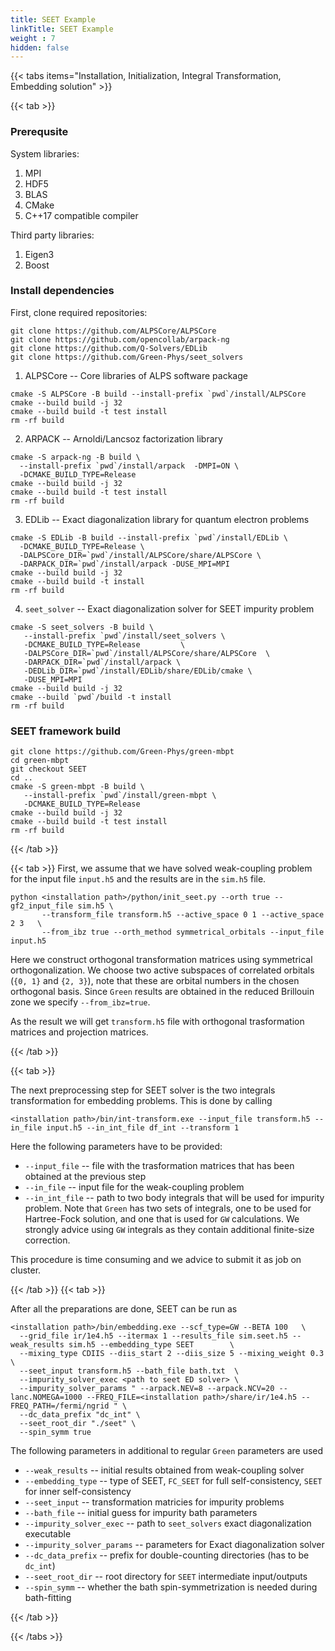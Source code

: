 ```yaml
---
title: SEET Example
linkTitle: SEET Example
weight : 7
hidden: false
---
```


{{< tabs items="Installation, Initialization, Integral Transformation, Embedding solution" >}}


{{< tab >}}

### Prerequsite

System libraries:
 1. MPI
 2. HDF5
 3. BLAS
 4. CMake
 5. C++17 compatible compiler

Third party libraries:
 1. Eigen3
 2. Boost

### Install dependencies

First, clone required repositories:

```
git clone https://github.com/ALPSCore/ALPSCore
git clone https://github.com/opencollab/arpack-ng
git clone https://github.com/Q-Solvers/EDLib
git clone https://github.com/Green-Phys/seet_solvers
```

 1. ALPSCore -- Core libraries of ALPS software package

```
cmake -S ALPSCore -B build --install-prefix `pwd`/install/ALPSCore
cmake --build build -j 32
cmake --build build -t test install
rm -rf build
```

 2. ARPACK -- Arnoldi/Lancsoz factorization library

```
cmake -S arpack-ng -B build \
  --install-prefix `pwd`/install/arpack  -DMPI=ON \
  -DCMAKE_BUILD_TYPE=Release
cmake --build build -j 32
cmake --build build -t test install
rm -rf build
```

 3. EDLib -- Exact diagonalization library for quantum electron problems

```
cmake -S EDLib -B build --install-prefix `pwd`/install/EDLib \
  -DCMAKE_BUILD_TYPE=Release \
  -DALPSCore_DIR=`pwd`/install/ALPSCore/share/ALPSCore \
  -DARPACK_DIR=`pwd`/install/arpack -DUSE_MPI=MPI
cmake --build build -j 32
cmake --build build -t install
rm -rf build
```

 4. `seet_solver` -- Exact diagonalization solver for SEET impurity problem
 
```
cmake -S seet_solvers -B build \
   --install-prefix `pwd`/install/seet_solvers \
   -DCMAKE_BUILD_TYPE=Release         \
   -DALPSCore_DIR=`pwd`/install/ALPSCore/share/ALPSCore  \
   -DARPACK_DIR=`pwd`/install/arpack \
   -DEDLib_DIR=`pwd`/install/EDLib/share/EDLib/cmake \
   -DUSE_MPI=MPI
cmake --build build -j 32
cmake --build `pwd`/build -t install
rm -rf build
```

### SEET framework build

```
git clone https://github.com/Green-Phys/green-mbpt
cd green-mbpt
git checkout SEET
cd ..
cmake -S green-mbpt -B build \
   --install-prefix `pwd`/install/green-mbpt \
   -DCMAKE_BUILD_TYPE=Release
cmake --build build -j 32
cmake --build build -t test install
rm -rf build
```

{{< /tab >}}

{{< tab >}}
First, we assume that we have solved weak-coupling problem for the input file `input.h5` and the results are in the `sim.h5` file.

```
python <installation path>/python/init_seet.py --orth true --gf2_input_file sim.h5 \
       --transform_file transform.h5 --active_space 0 1 --active_space 2 3   \
       --from_ibz true --orth_method symmetrical_orbitals --input_file input.h5
```

Here we construct orthogonal transformation matrices using symmetrical orthogonalization. We choose two active subspaces of correlated orbitals (`{0, 1}` and `{2, 3}`),
note that these are orbital numbers in the chosen orthogonal basis. Since `Green` results are obtained in the reduced Brillouin zone we specify `--from_ibz=true`.

As the result we will get `transform.h5` file with orthogonal trasformation matrices and projection matrices.

{{< /tab >}}

{{< tab >}}

The next preprocessing step for SEET solver is the two integrals transformation for embedding problems.
This is done by calling 

```
<installation path>/bin/int-transform.exe --input_file transform.h5 --in_file input.h5 --in_int_file df_int --transform 1
```

Here the following parameters have to be provided:
  - `--input_file` -- file with the trasformation matrices that has been obtained at the previous step
  - `--in_file` -- input file for the weak-coupling problem
  - `--in_int_file` -- path to two body integrals that will be used for impurity problem. Note that `Green` has two sets of integrals,
  one to be used for Hartree-Fock solution, and one that is used for `GW` calculations. We strongly advice using `GW` integrals
  as they contain additional finite-size correction.

This procedure is time consuming and we advice to submit it as job on cluster.

{{< /tab >}}
{{< tab >}}

After all the preparations are done, SEET can be run as

```
<installation path>/bin/embedding.exe --scf_type=GW --BETA 100   \
  --grid_file ir/1e4.h5 --itermax 1 --results_file sim.seet.h5 --weak_results sim.h5 --embedding_type SEET        \
  --mixing_type CDIIS --diis_start 2 --diis_size 5 --mixing_weight 0.3 \
  --seet_input transform.h5 --bath_file bath.txt  \
  --impurity_solver_exec <path to seet ED solver> \
  --impurity_solver_params " --arpack.NEV=8 --arpack.NCV=20 --lanc.NOMEGA=1000 --FREQ_FILE=<installation path>/share/ir/1e4.h5 --FREQ_PATH=/fermi/ngrid " \
  --dc_data_prefix "dc_int" \
  --seet_root_dir "./seet" \
  --spin_symm true
```

The following parameters in additional to regular `Green` parameters are used

 - `--weak_results` -- initial results obtained from weak-coupling solver
 - `--embedding_type` -- type of SEET, `FC_SEET` for full self-consistency, `SEET` for inner self-consistency
 - `--seet_input` -- transformation matricies for impurity problems
 - `--bath_file` -- initial guess for impurity bath parameters
 - `--impurity_solver_exec` -- path to `seet_solvers` exact diagonalization executable
 - `--impurity_solver_params` -- parameters for Exact diagonalization solver
 - `--dc_data_prefix` -- prefix for double-counting directories (has to be `dc_int`)
 - `--seet_root_dir` -- root directory for `SEET` intermediate input/outputs
 - `--spin_symm` -- whether the bath spin-symmetrization is needed during bath-fitting

{{< /tab >}}

{{< /tabs >}}